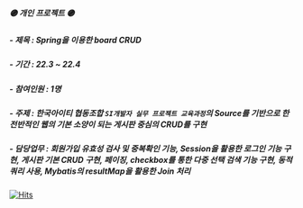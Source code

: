 ##### 🟣 개인 프로젝트 🟣
##### - 제목 : Spring을 이용한 board CRUD
##### - 기간 : 22.3 ~ 22.4
##### - 참여인원 : 1명
##### - 주제 : 한국아이티 협동조합 `SI개발자 실무 프로젝트 교육과정`의 Source를 기반으로 한 전반적인 웹의 기본 소양이 되는 게시판 중심의 CRUD를 구현
##### - 담당업무 : 회원가입 유효성 검사 및 중복확인 기능, Session을 활용한 로그인 기능 구현, 게시판 기본 CRUD 구현, 페이징, checkbox를 통한 다중 선택 검색 기능 구현, 동적 쿼리 사용, Mybatis의 resultMap을 활용한 Join 처리

[![Hits](https://hits.seeyoufarm.com/api/count/incr/badge.svg?url=https%3A%2F%2Fgithub.com%2FYuHyeRi%2Fhit-counter&count_bg=%23E9CED2&title_bg=%23555555&icon=bilibili.svg&icon_color=%23FFF9F9&title=hits&edge_flat=false)](https://hits.seeyoufarm.com)
